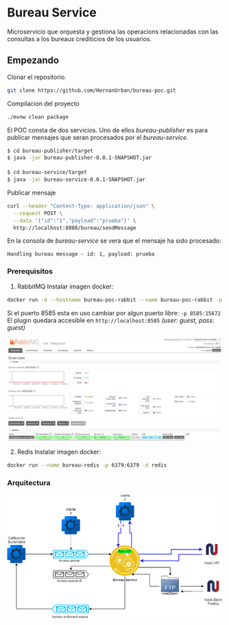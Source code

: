 # Bureau Service

Microservicio que orquesta y gestiona las operacions relacionadas con las consultas a los bureaus crediticios de los usuarios.

## Empezando
Clonar el repositorio.  
```sh
git clone https://github.com/HernanUrban/bureau-poc.git
```
Compilacion del proyecto  
```sh 
./mvnw clean package
```  
El POC consta de dos servicios. Uno de ellos *bureau-publisher* es para publicar mensajes que seran procesados por el *bureau-service*.
```sh
$ cd bureau-publisher/target
$ java -jar bureau-publisher-0.0.1-SNAPSHOT.jar

$ cd bureau-service/target
$ java -jar bureau-service-0.0.1-SNAPSHOT.jar

```
Publicar mensaje  
```sh
curl --header "Content-Type: application/json" \
  --request POST \
  --data '{"id":"1","payload":"prueba"}' \
  http://localhost:8080/bureau/sendMessage
```
En la consola de *bureau-service* se vera que el mensaje ha sido procesado:
```console
Handling bureau message - id: 1, payload: prueba
```

### Prerequisitos

1. RabbitMQ
Instalar imagen docker:

```sh
docker run -d --hostname bureau-poc-rabbit --name bureau-poc-rabbit -p 8585:15672 -p 5672:5672 rabbitmq:3-management
```  
Si el puerto 8585 esta en uso cambiar por algun puerto libre: `-p 8585:15672`  
El plugin quedara accesible en `http://localhost:8585` _(user: guest, pass: guest)_

![rabbit-manager](images/rabbit-manager.png)

2. Redis
Instalar imagen docker:

```sh
docker run --name bureau-redis -p 6379:6379 -d redis
```


### Arquitectura  
![bureau-service](images/bureau-componentes.png)

